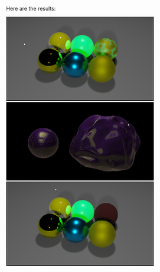 Here are the results: 

<img width="400px" src="./houdini_ENMikevmLQ.png">
<img width="400px" src="./houdini_qFAXZke12D.png">
<img width="400px" src="./houdini_xvoQOWp9X6.png">
